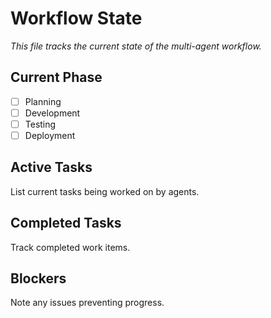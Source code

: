 # Workflow State

*This file tracks the current state of the multi-agent workflow.*

## Current Phase
- [ ] Planning
- [ ] Development
- [ ] Testing
- [ ] Deployment

## Active Tasks
List current tasks being worked on by agents.

## Completed Tasks
Track completed work items.

## Blockers
Note any issues preventing progress.